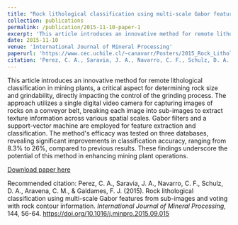 ```yaml
---
title: "Rock lithological classification using multi-scale Gabor features from sub-images, and voting with rock contour information"
collection: publications
permalink: /publication/2015-11-10-paper-1
excerpt: 'This article introduces an innovative method for remote lithological classification in mining plants'
date: 2015-11-10
venue: 'International Journal of Mineral Processing'
paperurl: 'https://www.cec.uchile.cl/~canavarr/Posters/2015_Rock_Lithological.pdf'
citation: 'Perez, C. A., Saravia, J. A., Navarro, C. F., Schulz, D. A., Aravena, C. M., & Galdames, F. J. (2015). Rock lithological classification using multi-scale Gabor features from sub-images and voting with rock contour information. <i>International Journal of Mineral Processing</i>, 144, 56-64. https://doi.org/10.1016/j.minpro.2015.09.015'
---
```

This article introduces an innovative method for remote lithological classification in mining plants, a critical aspect for determining rock size and grindability, directly impacting the control of the grinding process. The approach utilizes a single digital video camera for capturing images of rocks on a conveyor belt, breaking each image into sub-images to extract texture information across various spatial scales. Gabor filters and a support-vector machine are employed for feature extraction and classification. The method's efficacy was tested on three databases, revealing significant improvements in classification accuracy, ranging from 8.3% to 26%, compared to previous results. These findings underscore the potential of this method in enhancing mining plant operations.

[Download paper here](https://www.cec.uchile.cl/~canavarr/Posters/2015_Rock_Lithological.pdf)

Recommended citation: Perez, C. A., Saravia, J. A., Navarro, C. F., Schulz, D. A., Aravena, C. M., & Galdames, F. J. (2015). Rock lithological classification using multi-scale Gabor features from sub-images and voting with rock contour information. <i>International Journal of Mineral Processing</i>, 144, 56-64. https://doi.org/10.1016/j.minpro.2015.09.015
